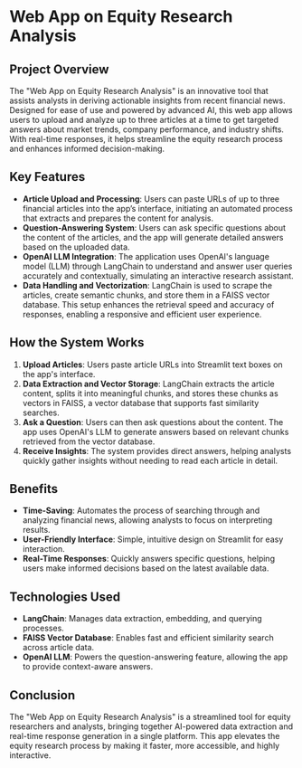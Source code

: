 # Web App on Equity Research Analysis

## Project Overview
The "Web App on Equity Research Analysis" is an innovative tool that assists analysts in deriving actionable insights from recent financial news. Designed for ease of use and powered by advanced AI, this web app allows users to upload and analyze up to three articles at a time to get targeted answers about market trends, company performance, and industry shifts. With real-time responses, it helps streamline the equity research process and enhances informed decision-making.

## Key Features

- **Article Upload and Processing**: Users can paste URLs of up to three financial articles into the app’s interface, initiating an automated process that extracts and prepares the content for analysis.
- **Question-Answering System**: Users can ask specific questions about the content of the articles, and the app will generate detailed answers based on the uploaded data.
- **OpenAI LLM Integration**: The application uses OpenAI's language model (LLM) through LangChain to understand and answer user queries accurately and contextually, simulating an interactive research assistant.
- **Data Handling and Vectorization**: LangChain is used to scrape the articles, create semantic chunks, and store them in a FAISS vector database. This setup enhances the retrieval speed and accuracy of responses, enabling a responsive and efficient user experience.

## How the System Works

1. **Upload Articles**: Users paste article URLs into Streamlit text boxes on the app's interface.
2. **Data Extraction and Vector Storage**: LangChain extracts the article content, splits it into meaningful chunks, and stores these chunks as vectors in FAISS, a vector database that supports fast similarity searches.
3. **Ask a Question**: Users can then ask questions about the content. The app uses OpenAI's LLM to generate answers based on relevant chunks retrieved from the vector database.
4. **Receive Insights**: The system provides direct answers, helping analysts quickly gather insights without needing to read each article in detail.

## Benefits

- **Time-Saving**: Automates the process of searching through and analyzing financial news, allowing analysts to focus on interpreting results.
- **User-Friendly Interface**: Simple, intuitive design on Streamlit for easy interaction.
- **Real-Time Responses**: Quickly answers specific questions, helping users make informed decisions based on the latest available data.

## Technologies Used

- **LangChain**: Manages data extraction, embedding, and querying processes.
- **FAISS Vector Database**: Enables fast and efficient similarity search across article data.
- **OpenAI LLM**: Powers the question-answering feature, allowing the app to provide context-aware answers.

## Conclusion
The "Web App on Equity Research Analysis" is a streamlined tool for equity researchers and analysts, bringing together AI-powered data extraction and real-time response generation in a single platform. This app elevates the equity research process by making it faster, more accessible, and highly interactive.

